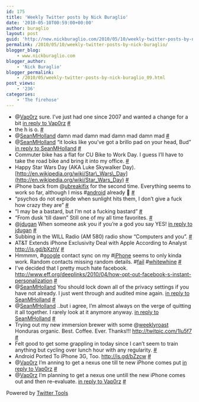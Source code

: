 ```yaml
---
id: 175
title: 'Weekly Twitter posts by Nick Buraglio'
date: '2010-05-10T00:59:00+00:00'
author: buraglio
layout: post
guid: 'http://new.nickburaglio.com/2010/05/10/weekly-twitter-posts-by-nick-buraglio/'
permalink: /2010/05/10/weekly-twitter-posts-by-nick-buraglio/
blogger_blog:
    - www.nickburaglio.com
blogger_author:
    - 'Nick Buraglio'
blogger_permalink:
    - /2010/05/weekly-twitter-posts-by-nick-buraglio_09.html
post_views:
    - '236'
categories:
    - 'The firehose'
---
```


- @[Vap0rz](http://twitter.com/Vap0rz) sure. I’ve just had one since 2007 and wanted a change for a bit [in reply to Vap0rz](http://twitter.com/Vap0rz/statuses/13287264464) [\#](http://twitter.com/buraglio/statuses/13303217504)
- the h is o. [\#](http://twitter.com/buraglio/statuses/13345234488)
- @[SeanMHolland](http://twitter.com/SeanMHolland) damn mad damn mad damn mad damn mad [\#](http://twitter.com/buraglio/statuses/13362811617)
- @[SeanMHolland](http://twitter.com/SeanMHolland) “it looks like you’ve got a brillo pad on your head, Bud” [in reply to SeanMHolland](http://twitter.com/SeanMHolland/statuses/13362583085) [\#](http://twitter.com/buraglio/statuses/13362931555)
- Commuter bike has a flat for CU Bike to Work Day. I guess I’ll have to take the road bike and bring it into my office. [\#](http://twitter.com/buraglio/statuses/13363209841)
- Happy Star Wars Day (AKA Luke Skywalker Day). [http://en.wikipedia.org/wiki/Star\_Wars\_Day](http://en.wikipedia.org/wiki/Star_Wars_Day) [\#](http://twitter.com/buraglio/statuses/13363256239)
- iPhone back from @[ubreakifix](http://twitter.com/ubreakifix) for the second time. Everything seems to work so far, although I miss #[android](http://search.twitter.com/search?q=%23android) already 🙂 [\#](http://twitter.com/buraglio/statuses/13391339422)
- “psychos do not explode when sunlight hits them, I don’t give a fuck how crazy they are” [\#](http://twitter.com/buraglio/statuses/13471264960)
- “I may be a bastard, but I’m not a fucking bastard” [\#](http://twitter.com/buraglio/statuses/13471274468)
- “From dusk ’till dawn” Still one of my all time favorites. [\#](http://twitter.com/buraglio/statuses/13471292942)
- @[jdugan](http://twitter.com/jdugan) When someone ask you if you’re a god you say YES! [in reply to jdugan](http://twitter.com/jdugan/statuses/13471019994) [\#](http://twitter.com/buraglio/statuses/13471433210)
- Subbing in the WILL Radio (AM 580) radio show “Computers and you”. [\#](http://twitter.com/buraglio/statuses/13494966100)
- AT&amp;T Extends iPhone Exclusivity Deal with Apple According to Analyst  
    <http://is.gd/bXzhV> [\#](http://twitter.com/buraglio/statuses/13514663675)
- Hmmmm, #[google](http://search.twitter.com/search?q=%23google) contact sync on my #[iPhone](http://search.twitter.com/search?q=%23iPhone) seems to only kinda work. Random contacts missing random details. #[fail](http://search.twitter.com/search?q=%23fail) #[whitewhine](http://search.twitter.com/search?q=%23whitewhine) [\#](http://twitter.com/buraglio/statuses/13522132897)
- I’ve decided that I pretty much hate facebook.  
    <http://www.eff.org/deeplinks/2010/04/how-opt-out-facebook-s-instant-personalization> [\#](http://twitter.com/buraglio/statuses/13557798464)
- @[SeanMHolland](http://twitter.com/SeanMHolland) You should lock down all of the privacy settings if you have not already. I just went through and audited mine again. [in reply to SeanMHolland](http://twitter.com/SeanMHolland/statuses/13557885719) [\#](http://twitter.com/buraglio/statuses/13558284658)
- @[SeanMHolland](http://twitter.com/SeanMHolland) ..but i agree, I’m almost always on the verge of quitting it all together. I rarely look at it anymore anyway. [in reply to SeanMHolland](http://twitter.com/SeanMHolland/statuses/13557885719) [\#](http://twitter.com/buraglio/statuses/13558329307)
- Trying out my new immersion brewer with some @[weeklyroast](http://twitter.com/weeklyroast) Honduras organic. Best. Coffee. Ever. Thanks!!! <http://twitpic.com/1lu5f7> [\#](http://twitter.com/buraglio/statuses/13565537025)
- Felt good to get some grappling in today since I can’t seem to train anything but cycling over lunch hour with any regularity. [\#](http://twitter.com/buraglio/statuses/13580297480)
- Android Ported To iPhone 3G, Too. <http://is.gd/bZzcw> [\#](http://twitter.com/buraglio/statuses/13586602054)
- @[Vap0rz](http://twitter.com/Vap0rz) I’m anning to get a nexus one till te new iPhone comes put [in reply to Vap0rz](http://twitter.com/Vap0rz/statuses/13617577959) [\#](http://twitter.com/buraglio/statuses/13627509282)
- @[Vap0rz](http://twitter.com/Vap0rz) I’m planning to get a nexus one untill the new iPhone comes out and then re-evaluate. [in reply to Vap0rz](http://twitter.com/Vap0rz/statuses/13617577959) [\#](http://twitter.com/buraglio/statuses/13632613609)

Powered by [Twitter Tools](http://alexking.org/projects/wordpress)